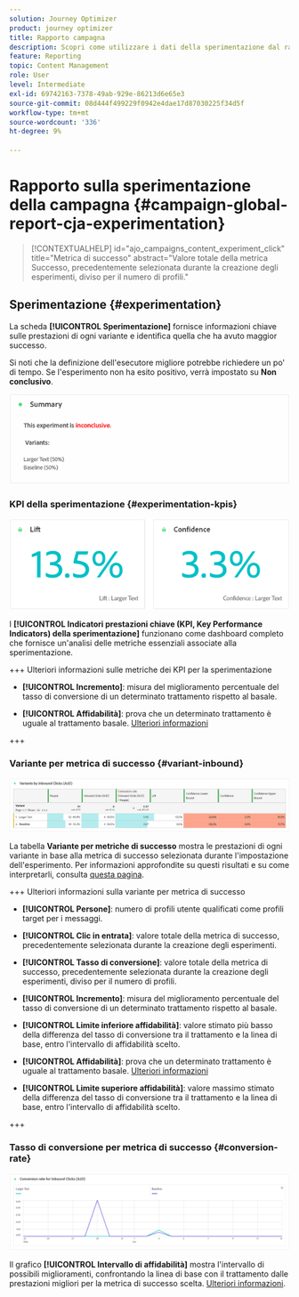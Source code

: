 ```yaml
---
solution: Journey Optimizer
product: journey optimizer
title: Rapporto campagna
description: Scopri come utilizzare i dati della sperimentazione dal rapporto della campagna
feature: Reporting
topic: Content Management
role: User
level: Intermediate
exl-id: 69742163-7378-49ab-929e-86213d6e65e3
source-git-commit: 08d444f499229f0942e4dae17d87030225f34d5f
workflow-type: tm+mt
source-wordcount: '336'
ht-degree: 9%

---
```



# Rapporto sulla sperimentazione della campagna {#campaign-global-report-cja-experimentation}

>[!CONTEXTUALHELP]
>id="ajo_campaigns_content_experiment_click"
>title="Metrica di successo"
>abstract="Valore totale della metrica Successo, precedentemente selezionata durante la creazione degli esperimenti, diviso per il numero di profili."

## Sperimentazione {#experimentation}

La scheda **[!UICONTROL Sperimentazione]** fornisce informazioni chiave sulle prestazioni di ogni variante e identifica quella che ha avuto maggior successo.

Si noti che la definizione dell&#39;esecutore migliore potrebbe richiedere un po&#39; di tempo. Se l&#39;esperimento non ha esito positivo, verrà impostato su **Non conclusivo**.

![](assets/cja-experimentation-1.png)

### KPI della sperimentazione {#experimentation-kpis}

![](assets/cja-experimentation-kpis.png)

I **[!UICONTROL Indicatori prestazioni chiave (KPI, Key Performance Indicators) della sperimentazione]** funzionano come dashboard completo che fornisce un&#39;analisi delle metriche essenziali associate alla sperimentazione.

+++ Ulteriori informazioni sulle metriche dei KPI per la sperimentazione

* **[!UICONTROL Incremento]**: misura del miglioramento percentuale del tasso di conversione di un determinato trattamento rispetto al basale.

* **[!UICONTROL Affidabilità]**: prova che un determinato trattamento è uguale al trattamento basale. [Ulteriori informazioni](../content-management/experiment-calculations.md#understand-confidence)

+++

### Variante per metrica di successo {#variant-inbound}

![](assets/cja-experimentation-variants.png)

La tabella **Variante per metriche di successo** mostra le prestazioni di ogni variante in base alla metrica di successo selezionata durante l&#39;impostazione dell&#39;esperimento.
Per informazioni approfondite su questi risultati e su come interpretarli, consulta [questa pagina](../content-management/get-started-experiment.md#interpret-results).

+++ Ulteriori informazioni sulla variante per metrica di successo

* **[!UICONTROL Persone]**: numero di profili utente qualificati come profili target per i messaggi.

* **[!UICONTROL Clic in entrata]**: valore totale della metrica di successo, precedentemente selezionata durante la creazione degli esperimenti.

* **[!UICONTROL Tasso di conversione]**: valore totale della metrica di successo, precedentemente selezionata durante la creazione degli esperimenti, diviso per il numero di profili.

* **[!UICONTROL Incremento]**: misura del miglioramento percentuale del tasso di conversione di un determinato trattamento rispetto al basale.

* **[!UICONTROL Limite inferiore affidabilità]**: valore stimato più basso della differenza del tasso di conversione tra il trattamento e la linea di base, entro l&#39;intervallo di affidabilità scelto.

* **[!UICONTROL Affidabilità]**: prova che un determinato trattamento è uguale al trattamento basale. [Ulteriori informazioni](../content-management/experiment-calculations.md#understand-confidence)

* **[!UICONTROL Limite superiore affidabilità]**: valore massimo stimato della differenza del tasso di conversione tra il trattamento e la linea di base, entro l&#39;intervallo di affidabilità scelto.

+++

### Tasso di conversione per metrica di successo {#conversion-rate}

![](assets/cja-experimentation-conversion.png)


Il grafico **[!UICONTROL Intervallo di affidabilità]** mostra l&#39;intervallo di possibili miglioramenti, confrontando la linea di base con il trattamento dalle prestazioni migliori per la metrica di successo scelta. [Ulteriori informazioni](../content-management/experiment-calculations.md#confidence-intervals).